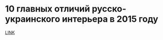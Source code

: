 # 10 главных отличий русско-украинского интерьера в 2015 году



[LINK](https://varlamov.ru/1559731.html)